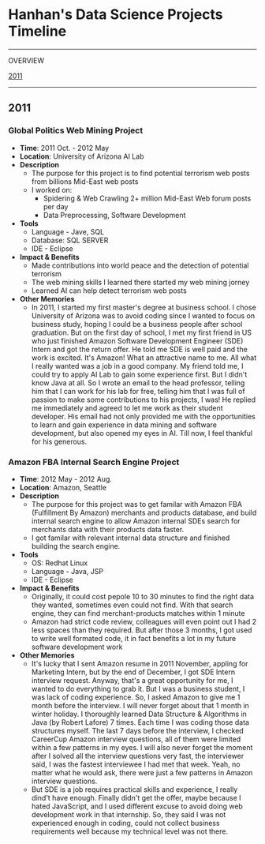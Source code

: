 # Hanhan's Data Science Projects Timeline

******************************************************************

OVERVIEW

[2011](#2011)

******************************************************************

## 2011

### Global Politics Web Mining Project
* <b>Time</b>: 2011 Oct. - 2012 May
* <b>Location</b>: University of Arizona AI Lab
* <b>Description</b>
  * The purpose for this project is to find potential terrorism web posts from billions Mid-East web posts
  * I worked on:
    * Spidering & Web Crawling 2+ million Mid-East Web forum posts per day
    * Data Preprocessing, Software Development
* <b>Tools</b>
  * Language - Jave, SQL
  * Database: SQL SERVER
  * IDE - Eclipse
* <b>Impact & Benefits</b>
  * Made contributions into world peace and the detection of potential terrorism
  * The web mining skills I learned there started my web mining jorney
  * Learned AI can help detect terrorism web posts
* <b>Other Memories</b>
  * In 2011, I started my first master's degree at business school. I chose University of Arizona was to avoid coding since I wanted to focus on business study, hoping I could be a business people after school graduation. But on the first day of school, I met my first friend in US who just finished Amazon Software Development Engineer (SDE) Intern and got the return offer. He told me SDE is well paid and the work is excited. It's Amazon! What an attractive name to me. All what I really wanted was a job in a good company. My friend told me, I could try to apply AI Lab to gain some experience first. But I didn't know Java at all. So I wrote an email to the head professor, telling him that I can work for his lab for free, telling him that I was full of passion to make some contributions to his projects, I was! He replied me immediately and agreed to let me work as their student developer. His email had not only provided me with the opportunities to learn and gain experience in data mining and software development, but also opened my eyes in AI. Till now, I feel thankful for his generous.

### Amazon FBA Internal Search Engine Project
* <b>Time</b>: 2012 May - 2012 Aug.
* <b>Location</b>: Amazon, Seattle
* <b>Description</b>
  * The purpose for this project was to get familar with Amazon FBA (Fulfillment By Amazon) merchants and products database, and build internal search engine to allow Amazon internal SDEs search for merchants data with their products data faster.
  * I got familar with relevant internal data structure and finished building the search engine. 
* <b>Tools</b>
  * OS: Redhat Linux
  * Language - Java, JSP
  * IDE - Eclipse
* <b>Impact & Benefits</b>
  * Originally, it could cost pepole 10 to 30 minutes to find the right data they wanted, sometimes even could not find. With that search engine, they can find merchant-products matches within 1 minute
  * Amazon had strict code review, colleagues will even point out I had 2 less spaces than they required. But after those 3 months, I got used to write well formated code, it in fact benefits a lot in my future software development work
* <b>Other Memories</b>
  * It's lucky that I sent Amazon resume in 2011 November, appling for Marketing Intern, but by the end of December, I got SDE Intern interview request. Anyway, that's a great opportunity for me, I wanted to do everything to grab it. But I was a business student, I was lack of coding experience. So, I asked Amazon to give me 1 month before the interview. I will never forget about that 1 month in winter holiday. I thoroughly learned Data Structure & Algorithms in Java (by Robert Lafore) 7 times. Each time I was coding those data structures myself. The last 7 days before the interview, I checked CareerCup Amazon interview questions, all of them were limited within a few patterns in my eyes. I will also never forget the moment after I solved all the interview questions very fast, the interviewer said, I was the fastest interviewee I had met that week. Yeah, no matter what he would ask, there were just a few patterns in Amazon interview questions.
  * But SDE is a job requires practical skills and experience, I really dind't have enough. Finally didn't get the offer, maybe because I hated JavaScript, and I used different excuse to avoid doing web development work in that internship. So, they said I was not experienced enough in coding, could not collect business requirements well because my technical level was not there.
